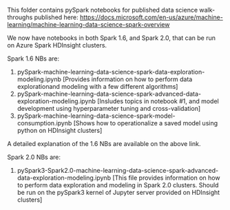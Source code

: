 This folder contains pySpark notebooks for published data science walk-throughs published here: https://docs.microsoft.com/en-us/azure/machine-learning/machine-learning-data-science-spark-overview

We now have notebooks in both Spark 1.6, and Spark 2.0, that can be run on Azure Spark HDInsight clusters.


Spark 1.6 NBs are:

1. pySpark-machine-learning-data-science-spark-data-exploration-modeling.ipynb [Provides information on how to perform data explorationand modeling with a few different algorithms]
2. pySpark-machine-learning-data-science-spark-advanced-data-exploration-modeling.ipynb [Insludes topics in notebook #1, and model development using hyperparameter tuning and cross-validation]
3. pySpark-machine-learning-data-science-spark-model-consumption.ipynb [Shows how to operationalize a saved model using python on HDInsight clusters]

A detailed explanation of the 1.6 NBs are available on the above link.


Spark 2.0 NBs are:

1. pySpark3-Spark2.0-machine-learning-data-science-spark-advanced-data-exploration-modeling.ipynb [This file provides information on how to perform data exploration and modeling in Spark 2.0 clusters. Should be run on the pySpark3 kernel of Jupyter server provided on HDInsight clusters]

